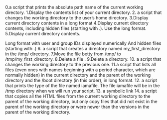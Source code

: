 0.a script that prints the absolute path name of the current working directory.
1.Display the contents list of your current directory.
2. a script that changes the working directory to the user’s home directory.
3.Display current directory contents in a long format
4.Display current directory contents, including hidden files (starting with .). Use the long format.
5.Display current directory contents.

Long format
with user and group IDs displayed numerically
And hidden files (starting with .)
6. a script that creates a directory named my_first_directory in the /tmp/ directory.
7.Move the file betty from /tmp/ to /tmp/my_first_directory.
8.Delete a file .
9.Delete a directory.
10. a script that changes the working directory to the previous one.
11.a script that lists all files (even ones with names beginning with a period character, which are normally hidden) in the current directory and the parent of the working directory and the /boot directory (in this order), in long format.
12. a script that prints the type of the file named iamafile. The file iamafile will be in the /tmp directory when we will run your script.
13. a symbolic link
14. a script that copies all the HTML files from the current working directory to the parent of the working directory, but only copy files that did not exist in the parent of the working directory or were newer than the versions in the parent of the working directory.

